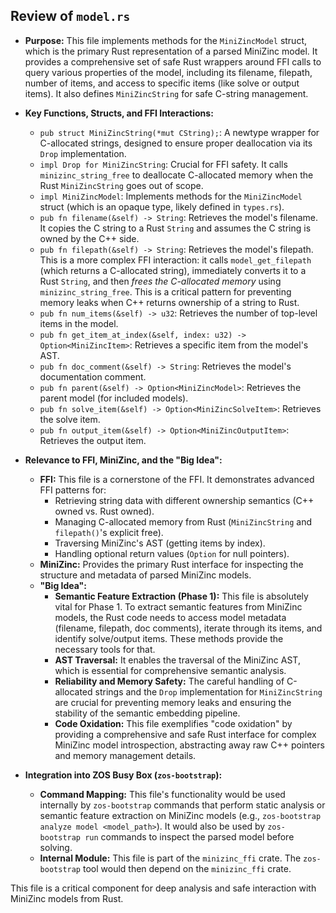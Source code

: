 ## Review of `model.rs`

*   **Purpose:** This file implements methods for the `MiniZincModel` struct, which is the primary Rust representation of a parsed MiniZinc model. It provides a comprehensive set of safe Rust wrappers around FFI calls to query various properties of the model, including its filename, filepath, number of items, and access to specific items (like solve or output items). It also defines `MiniZincString` for safe C-string management.
*   **Key Functions, Structs, and FFI Interactions:**
    *   `pub struct MiniZincString(*mut CString);`: A newtype wrapper for C-allocated strings, designed to ensure proper deallocation via its `Drop` implementation.
    *   `impl Drop for MiniZincString`: Crucial for FFI safety. It calls `minizinc_string_free` to deallocate C-allocated memory when the Rust `MiniZincString` goes out of scope.
    *   `impl MiniZincModel`: Implements methods for the `MiniZincModel` struct (which is an opaque type, likely defined in `types.rs`).
    *   `pub fn filename(&self) -> String`: Retrieves the model's filename. It copies the C string to a Rust `String` and assumes the C string is owned by the C++ side.
    *   `pub fn filepath(&self) -> String`: Retrieves the model's filepath. This is a more complex FFI interaction: it calls `model_get_filepath` (which returns a C-allocated string), immediately converts it to a Rust `String`, and then *frees the C-allocated memory* using `minizinc_string_free`. This is a critical pattern for preventing memory leaks when C++ returns ownership of a string to Rust.
    *   `pub fn num_items(&self) -> u32`: Retrieves the number of top-level items in the model.
    *   `pub fn get_item_at_index(&self, index: u32) -> Option<MiniZincItem>`: Retrieves a specific item from the model's AST.
    *   `pub fn doc_comment(&self) -> String`: Retrieves the model's documentation comment.
    *   `pub fn parent(&self) -> Option<MiniZincModel>`: Retrieves the parent model (for included models).
    *   `pub fn solve_item(&self) -> Option<MiniZincSolveItem>`: Retrieves the solve item.
    *   `pub fn output_item(&self) -> Option<MiniZincOutputItem>`: Retrieves the output item.
*   **Relevance to FFI, MiniZinc, and the "Big Idea":**
    *   **FFI:** This file is a cornerstone of the FFI. It demonstrates advanced FFI patterns for:
        *   Retrieving string data with different ownership semantics (C++ owned vs. Rust owned).
        *   Managing C-allocated memory from Rust (`MiniZincString` and `filepath()`'s explicit free).
        *   Traversing MiniZinc's AST (getting items by index).
        *   Handling optional return values (`Option` for null pointers).
    *   **MiniZinc:** Provides the primary Rust interface for inspecting the structure and metadata of parsed MiniZinc models.
    *   **"Big Idea":**
        *   **Semantic Feature Extraction (Phase 1):** This file is absolutely vital for Phase 1. To extract semantic features from MiniZinc models, the Rust code needs to access model metadata (filename, filepath, doc comments), iterate through its items, and identify solve/output items. These methods provide the necessary tools for that.
        *   **AST Traversal:** It enables the traversal of the MiniZinc AST, which is essential for comprehensive semantic analysis.
        *   **Reliability and Memory Safety:** The careful handling of C-allocated strings and the `Drop` implementation for `MiniZincString` are crucial for preventing memory leaks and ensuring the stability of the semantic embedding pipeline.
        *   **Code Oxidation:** This file exemplifies "code oxidation" by providing a comprehensive and safe Rust interface for complex MiniZinc model introspection, abstracting away raw C++ pointers and memory management details.

*   **Integration into ZOS Busy Box (`zos-bootstrap`):**
    *   **Command Mapping:** This file's functionality would be used internally by `zos-bootstrap` commands that perform static analysis or semantic feature extraction on MiniZinc models (e.g., `zos-bootstrap analyze model <model_path>`). It would also be used by `zos-bootstrap run` commands to inspect the parsed model before solving.
    *   **Internal Module:** This file is part of the `minizinc_ffi` crate. The `zos-bootstrap` tool would then depend on the `minizinc_ffi` crate.

This file is a critical component for deep analysis and safe interaction with MiniZinc models from Rust.
